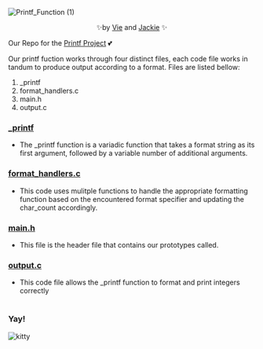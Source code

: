 
![Printf_Function (1)](https://github.com/ThatsVie/holbertonschool-printf/assets/144152489/052145cf-984d-43c1-ae87-55eb6a78e7b6)

<p align="center">
✨by <a href="https://github.com/ThatsVie)/">Vie</a> and  <a href="https://github.com/Srixx24/">Jackie</a> ✨
</p>

Our Repo for the [Printf Project](https://github.com/ThatsVie/holbertonschool-printf) 💕

Our printf fuction works through four distinct files, each code file works in tandum to produce output according to a format. Files are listed bellow:

1. _printf
1. format_handlers.c
1. main.h
1. output.c

### [_printf](https://github.com/ThatsVie/holbertonschool-printf/blob/main/_printf.c)
- The _printf function is a variadic function that takes a format string as its first argument, followed by a variable number of additional arguments.

### [format_handlers.c](https://github.com/ThatsVie/holbertonschool-printf/blob/main/format_handlers.c)
- This code uses mulitple functions to handle the appropriate formatting function based on the encountered format specifier and updating the char_count accordingly.

### [main.h](https://github.com/ThatsVie/holbertonschool-printf/blob/main/main.h)
- This file is the header file that contains our prototypes called.

### [output.c](https://github.com/ThatsVie/holbertonschool-printf/blob/main/output.c)
- This code file allows the _printf function to format and print integers correctly

#
### Yay!
![kitty](https://encrypted-tbn0.gstatic.com/images?q=tbn:ANd9GcSDtguQl4ahyEPvsWB4rTkN-1b9yEKpGM4K-7gJLvhaTQ&s)
